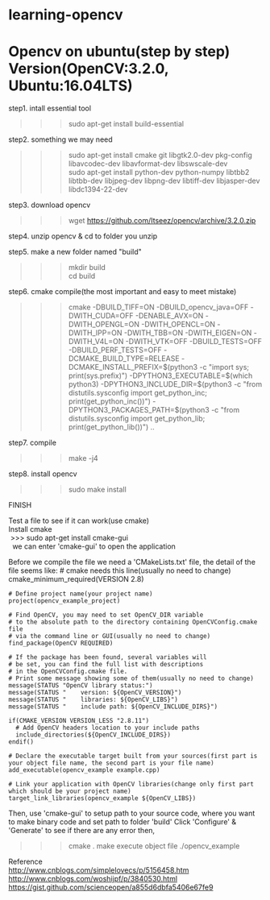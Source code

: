 # learning-opencv
# Opencv on ubuntu(step by step) Version(OpenCV:3.2.0, Ubuntu:16.04LTS)
step1. intall essential tool
>>>    sudo apt-get install build-essential

step2. something we may need
>>> sudo apt-get install cmake git libgtk2.0-dev pkg-config libavcodec-dev libavformat-dev libswscale-dev  
>>>   sudo apt-get install python-dev python-numpy libtbb2 libtbb-dev libjpeg-dev libpng-dev libtiff-dev libjasper-dev libdc1394-22-dev

step3. download opencv
>>>    wget https://github.com/Itseez/opencv/archive/3.2.0.zip

step4. unzip opencv & cd to folder you unzip

step5. make a new folder named "build" 
>>> mkdir build  
>>> cd build

step6. cmake compile(the most important and easy to meet mistake)
>>>    cmake -DBUILD_TIFF=ON -DBUILD_opencv_java=OFF -DWITH_CUDA=OFF -DENABLE_AVX=ON -DWITH_OPENGL=ON -DWITH_OPENCL=ON -DWITH_IPP=ON -DWITH_TBB=ON -DWITH_EIGEN=ON -DWITH_V4L=ON -DWITH_VTK=OFF -DBUILD_TESTS=OFF -DBUILD_PERF_TESTS=OFF -DCMAKE_BUILD_TYPE=RELEASE -DCMAKE_INSTALL_PREFIX=$(python3 -c "import sys; print(sys.prefix)") -DPYTHON3_EXECUTABLE=$(which python3) -DPYTHON3_INCLUDE_DIR=$(python3 -c "from distutils.sysconfig import get_python_inc; print(get_python_inc())") -DPYTHON3_PACKAGES_PATH=$(python3 -c "from distutils.sysconfig import get_python_lib; print(get_python_lib())") ..

step7. compile
>>>    make -j4

step8. install opencv
>>>    sudo make install

FINISH

Test a file to see if it can work(use cmake)  
  Install cmake  
  >>>  sudo apt-get install cmake-gui  
  
  we can enter 'cmake-gui' to open the application
  
  Before we compile the file we need a 'CMakeLists.txt' file, the detail of the file seems like:
    # cmake needs this line(usually no need to change)
    cmake_minimum_required(VERSION 2.8)

    # Define project name(your project name)
    project(opencv_example_project)

    # Find OpenCV, you may need to set OpenCV_DIR variable
    # to the absolute path to the directory containing OpenCVConfig.cmake file
    # via the command line or GUI(usually no need to change)
    find_package(OpenCV REQUIRED)

    # If the package has been found, several variables will
    # be set, you can find the full list with descriptions
    # in the OpenCVConfig.cmake file.
    # Print some message showing some of them(usually no need to change)
    message(STATUS "OpenCV library status:")
    message(STATUS "    version: ${OpenCV_VERSION}")
    message(STATUS "    libraries: ${OpenCV_LIBS}")
    message(STATUS "    include path: ${OpenCV_INCLUDE_DIRS}")

    if(CMAKE_VERSION VERSION_LESS "2.8.11")
      # Add OpenCV headers location to your include paths
      include_directories(${OpenCV_INCLUDE_DIRS})
    endif()

    # Declare the executable target built from your sources(first part is your object file name, the second part is your file name)
    add_executable(opencv_example example.cpp)

    # Link your application with OpenCV libraries(change only first part which should be your project name)
    target_link_libraries(opencv_example ${OpenCV_LIBS})
    
  Then, use 'cmake-gui' to setup path to your source code, where you want to make binary code and set path to folder 'build'
  Click 'Configure' & 'Generate' to see if there are any error
  then,
  >>>cmake .
  >>>make
  execute object file
  >>>./opencv_example

Reference  
http://www.cnblogs.com/simplelovecs/p/5156458.htm  
http://www.cnblogs.com/woshijpf/p/3840530.html  
https://gist.github.com/scienceopen/a855d6dbfa5406e67fe9  
